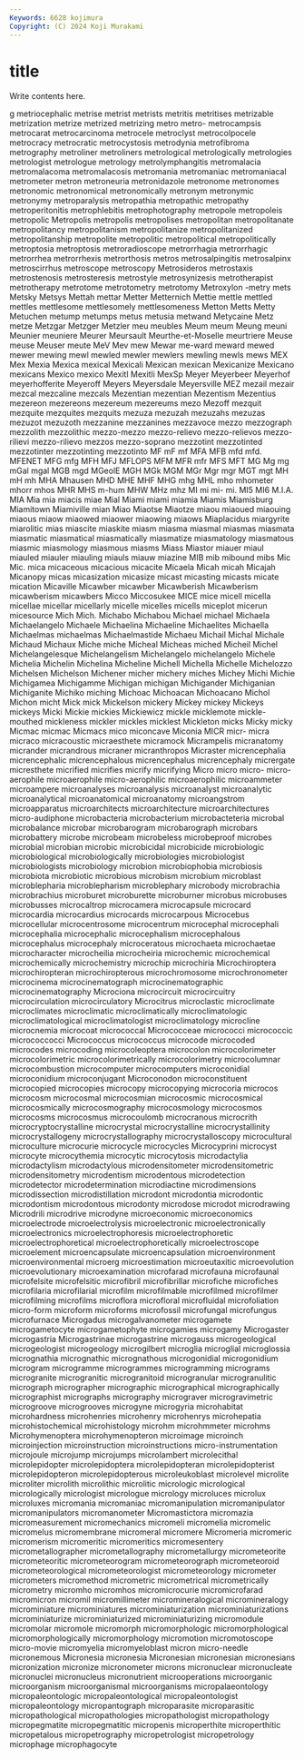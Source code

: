 ```yaml
---
Keywords: 6628 kojimura
Copyright: (C) 2024 Koji Murakami
---
```


# title

Write contents here.



g metriocephalic metrise metrist metrists metritis metritises metrizable
metrization metrize metrized metrizing metro metro- metrocampsis metrocarat metrocarcinoma metrocele
metroclyst metrocolpocele metrocracy metrocratic metrocystosis metrodynia metrofibroma metrography metroliner metroliners
metrological metrologically metrologies metrologist metrologue metrology metrolymphangitis metromalacia metromalacoma metromalacosis
metromania metromaniac metromaniacal metrometer metron metroneuria metronidazole metronome metronomes metronomic
metronomical metronomically metronym metronymic metronymy metroparalysis metropathia metropathic metropathy metroperitonitis
metrophlebitis metrophotography metropole metropoleis metropolic Metropolis metropolis metropolises metropolitan metropolitanate
metropolitancy metropolitanism metropolitanize metropolitanized metropolitanship metropolite metropolitic metropolitical metropolitically metroptosia
metroptosis metroradioscope metrorrhagia metrorrhagic metrorrhea metrorrhexis metrorthosis metros metrosalpingitis metrosalpinx
metroscirrhus metroscope metroscopy Metrosideros metrostaxis metrostenosis metrosteresis metrostyle metrosynizesis metrotherapist
metrotherapy metrotome metrotometry metrotomy Metroxylon -metry mets Metsky Metsys Mettah
mettar Metter Metternich Mettie mettle mettled mettles mettlesome mettlesomely mettlesomeness
Metton Metts Metty Metuchen metump metumps metus metusia metwand Metycaine
Metz metze Metzgar Metzger Metzler meu meubles Meum meum Meung
meuni Meunier meuniere Meurer Meursault Meurthe-et-Moselle meurtriere Meuse meuse Meuser
meute MeV Mev mew Mewar me-ward meward mewed mewer mewing
mewl mewled mewler mewlers mewling mewls mews MEX Mex Mexia
Mexica mexical Mexicali Mexican mexican Mexicanize Mexicano mexicans Mexico mexico
Mexitl Mexitli MexSp Meyer Meyerbeer Meyerhof meyerhofferite Meyeroff Meyers Meyersdale
Meyersville MEZ mezail mezair mezcal mezcaline mezcals Mezentian mezentian Mezentism
Mezentius mezereon mezereons mezereum mezereums mezo Mezoff mezquit mezquite mezquites
mezquits mezuza mezuzah mezuzahs mezuzas mezuzot mezuzoth mezzanine mezzanines mezzavoce
mezzo mezzograph mezzolith mezzolithic mezzo-mezzo mezzo-relievo mezzo-relievos mezzo-rilievi mezzo-rilievo mezzos
mezzo-soprano mezzotint mezzotinted mezzotinter mezzotinting mezzotinto MF mF mf MFA
MFB mfd mfd. MFENET MFG mfg MFH MFJ MFLOPS MFM
MFR mfr MFS MFT MG Mg mg mGal mgal MGB
mgd MGeolE MGH MGk MGM MGr Mgr mgr MGT mgt
MH mH mh MHA Mhausen MHD MHE MHF MHG mhg
MHL mho mhometer mhorr mhos MHR MHS m-hum MHW MHz
mhz MI mi mi- mi. MI5 MI6 M.I.A. MIA Mia
mia miacis miae Mial Miami miami miamia Miamis Miamisburg Miamitown
Miamiville mian Miao Miaotse Miaotze miaou miaoued miaouing miaous miaow
miaowed miaower miaowing miaows Miaplacidus miargyrite miarolitic mias miascite miaskite
miasm miasma miasmal miasmas miasmata miasmatic miasmatical miasmatically miasmatize miasmatology
miasmatous miasmic miasmology miasmous miasms Miass Miastor miauer miaul miauled
miauler miauling miauls miauw miazine MIB mib mibound mibs Mic
Mic. mica micaceous micacious micacite Micaela Micah micah Micajah Micanopy
micas micasization micasize micast micasting micasts micate mication Micaville Micawber
micawber Micawberish Micawberism micawberism micawbers Micco Miccosukee MICE mice micell
micella micellae micellar micellarly micelle micelles micells miceplot micerun micesource
Mich Mich. Michabo Michabou Michael michael Michaela Michaelangelo Michaele Michaelina
Michaeline Michaelites Michaella Michaelmas michaelmas Michaelmastide Michaeu Michail Michal Michale
Michaud Michaux Miche miche Micheal Micheas miched Micheil Michel Michelangelesque
Michelangelism Michelangelo michelangelo Michele Michelia Michelin Michelina Micheline Michell Michella
Michelle Michelozzo Michelsen Michelson Michener micher michery miches Michey Michi
Michie Michigamea Michigamme Michigan michigan Michigander Michiganian Michiganite Michiko miching
Michoac Michoacan Michoacano Michol Michon micht Mick mick Mickelson mickery
Mickey mickey Mickeys mickeys Micki Mickie mickies Mickiewicz mickle micklemote
mickle-mouthed mickleness mickler mickles micklest Mickleton micks Micky micky Micmac
micmac Micmacs mico miconcave Miconia MICR micr- micra micraco micracoustic
micraesthete micramock Micrampelis micranatomy micrander micrandrous micraner micranthropos Micraster micrencephalia
micrencephalic micrencephalous micrencephalus micrencephaly micrergate micresthete micrified micrifies micrify micrifying
Micro micro micro- micro-aerophile microaerophile micro-aerophilic microaerophilic microammeter microampere microanalyses
microanalysis microanalyst microanalytic microanalytical microanatomical microanatomy microangstrom microapparatus microarchitects microarchitecture
microarchitectures micro-audiphone microbacteria microbacterium microbacteteria microbal microbalance microbar microbarogram microbarograph
microbars microbattery microbe microbeam microbeless microbeproof microbes microbial microbian microbic
microbicidal microbicide microbiologic microbiological microbiologically microbiologies microbiologist microbiologists microbiology microbion
microbiophobia microbiosis microbiota microbiotic microbious microbism microbium microblast microblepharia microblepharism
microblephary microbody microbrachia microbrachius microburet microburette microburner microbus microbuses microbusses
microcaltrop microcamera microcapsule microcard microcardia microcardius microcards microcarpous Microcebus microcellular
microcentrosome microcentrum microcephal microcephali microcephalia microcephalic microcephalism microcephalous microcephalus microcephaly
microceratous microchaeta microchaetae microcharacter microcheilia microcheiria microchemic microchemical microchemically microchemistry
microchip microchiria Microchiroptera microchiropteran microchiropterous microchromosome microchronometer microcinema microcinematograph microcinematographic
microcinematography Microciona microcircuit microcircuitry microcirculation microcirculatory Microcitrus microclastic microclimate microclimates
microclimatic microclimatically microclimatologic microclimatological microclimatologist microclimatology microcline microcnemia microcoat micrococcal
Micrococceae micrococci micrococcic micrococcocci Micrococcus micrococcus microcode microcoded microcodes microcoding
microcoleoptera microcolon microcolorimeter microcolorimetric microcolorimetrically microcolorimetry microcolumnar microcombustion microcomputer microcomputers
microconidial microconidium microconjugant Microconodon microconstituent microcopied microcopies microcopy microcopying microcoria
microcos microcosm microcosmal microcosmian microcosmic microcosmical microcosmically microcosmography microcosmology microcosmos
microcosms microcosmus microcoulomb microcranous microcrith microcryptocrystalline microcrystal microcrystalline microcrystallinity microcrystallogeny
microcrystallography microcrystalloscopy microcultural microculture microcurie microcycle microcycles Microcyprini microcyst microcyte
microcythemia microcytic microcytosis microdactylia microdactylism microdactylous microdensitometer microdensitometric microdensitometry microdentism
microdentous microdetection microdetector microdetermination microdiactine microdimensions microdissection microdistillation microdont microdontia
microdontic microdontism microdontous microdonty microdose microdot microdrawing Microdrili microdrive microdyne
microeconomic microeconomics microelectrode microelectrolysis microelectronic microelectronically microelectronics microelectrophoresis microelectrophoretic microelectrophoretical
microelectrophoretically microelectroscope microelement microencapsulate microencapsulation microenvironment microenvironmental microerg microestimation microeutaxitic
microevolution microevolutionary microexamination microfarad microfauna microfaunal microfelsite microfelsitic microfibril microfibrillar
microfiche microfiches microfilaria microfilarial microfilm microfilmable microfilmed microfilmer microfilming microfilms
microflora microfloral microfluidal microfoliation micro-form microform microforms microfossil microfungal microfungus
microfurnace Microgadus microgalvanometer microgamete microgametocyte microgametophyte microgamies microgamy Microgaster microgastria
Microgastrinae microgastrine microgauss microgeological microgeologist microgeology microgilbert microglia microglial microglossia
micrognathia micrognathic micrognathous microgonidial microgonidium microgram microgramme microgrammes microgramming micrograms
microgranite microgranitic microgranitoid microgranular microgranulitic micrograph micrographer micrographic micrographical micrographically
micrographist micrographs micrography micrograver microgravimetric microgroove microgrooves microgyne microgyria microhabitat
microhardness microhenries microhenry microhenrys microhepatia microhistochemical microhistology microhm microhmmeter microhms
Microhymenoptera microhymenopteron microimage microinch microinjection microinstruction microinstructions micro-instrumentation microjoule microjump
microjumps microlambert microlecithal microlepidopter microlepidoptera microlepidopteran microlepidopterist microlepidopteron microlepidopterous microleukoblast
microlevel microlite microliter microlith microlithic microlitic micrologic micrological micrologically micrologist
micrologue micrology microluces microlux microluxes micromania micromaniac micromanipulation micromanipulator micromanipulators
micromanometer Micromastictora micromazia micromeasurement micromechanics micromeli micromelia micromelic micromelus micromembrane
micromeral micromere Micromeria micromeric micromerism micromeritic micromeritics micromesentery micrometallographer micrometallography
micrometallurgy micrometeorite micrometeoritic micrometeorogram micrometeorograph micrometeoroid micrometeorological micrometeorologist micrometeorology micrometer
micrometers micromethod micrometric micrometrical micrometrically micrometry micromho micromhos micromicrocurie micromicrofarad
micromicron micromil micromillimeter micromineralogical micromineralogy microminiature microminiatures microminiaturization microminiaturizations microminiaturize
microminiaturized microminiaturizing micromodule micromolar micromole micromorph micromorphologic micromorphological micromorphologically micromorphology
micromotion micromotoscope micro-movie micromyelia micromyeloblast micron micro-needle micronemous Micronesia micronesia
Micronesian micronesian micronesians micronization micronize micronometer microns micronuclear micronucleate micronuclei
micronucleus micronutrient microoperations microorganic microorganism microorganismal microorganisms micropalaeontology micropaleontologic micropaleontological
micropaleontologist micropaleontology micropantograph microparasite microparasitic micropathological micropathologies micropathologist micropathology micropegmatite
micropegmatitic micropenis microperthite microperthitic micropetalous micropetrography micropetrologist micropetrology microphage microphagocyte
